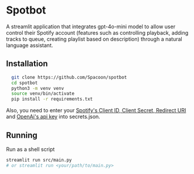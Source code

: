 # Spotbot

A streamlit application that integrates gpt-4o-mini model to allow user control their Spotify account (features such as controlling playback, adding tracks to queue, creating playlist based on description) through a natural language assistant.

## Installation

```bash
  git clone https://github.com/Spacoon/spotbot
  cd spotbot
  python3 -m venv venv
  source venv/bin/activate
  pip install -r requirements.txt
```
Also, you need to enter your [Spotify's Client ID, Client Secret, Redirect URI](https://developer.spotify.com/documentation/web-api/concepts/apps) and [OpenAi's api key](https://platform.openai.com/docs/quickstart/create-and-export-an-api-key) into secrets.json.

## Running

Run as a shell script
```bash 
streamlit run src/main.py
# or streamlit run <your/path/to/main.py>
```